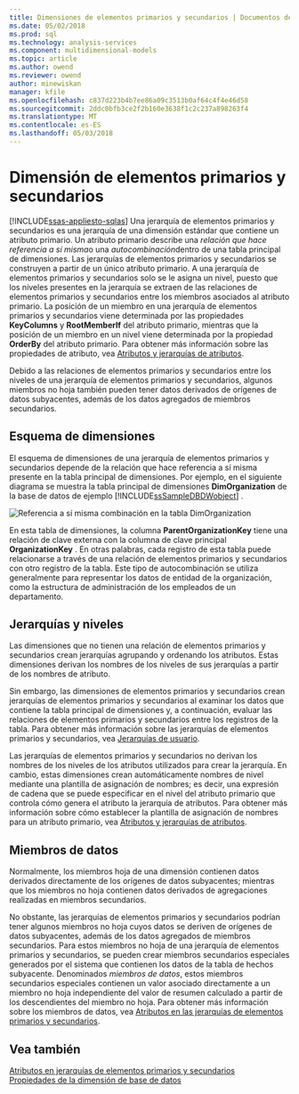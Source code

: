 ```yaml
---
title: Dimensiones de elementos primarios y secundarios | Documentos de Microsoft
ms.date: 05/02/2018
ms.prod: sql
ms.technology: analysis-services
ms.component: multidimensional-models
ms.topic: article
ms.author: owend
ms.reviewer: owend
author: minewiskan
manager: kfile
ms.openlocfilehash: c837d223b4b7ee86a09c3513b0af64c4f4e46d58
ms.sourcegitcommit: 2ddc0bfb3ce2f2b160e3638f1c2c237a898263f4
ms.translationtype: MT
ms.contentlocale: es-ES
ms.lasthandoff: 05/03/2018
---
```

# <a name="parent-child-dimension"></a>Dimensión de elementos primarios y secundarios
[!INCLUDE[ssas-appliesto-sqlas](../../includes/ssas-appliesto-sqlas.md)]
  Una jerarquía de elementos primarios y secundarios es una jerarquía de una dimensión estándar que contiene un atributo primario. Un atributo primario describe una *relación que hace referencia a sí misma*o una *autocombinación*dentro de una tabla principal de dimensiones. Las jerarquías de elementos primarios y secundarios se construyen a partir de un único atributo primario. A una jerarquía de elementos primarios y secundarios solo se le asigna un nivel, puesto que los niveles presentes en la jerarquía se extraen de las relaciones de elementos primarios y secundarios entre los miembros asociados al atributo primario. La posición de un miembro en una jerarquía de elementos primarios y secundarios viene determinada por las propiedades **KeyColumns** y **RootMemberIf** del atributo primario, mientras que la posición de un miembro en un nivel viene determinada por la propiedad **OrderBy** del atributo primario. Para obtener más información sobre las propiedades de atributo, vea [Atributos y jerarquías de atributos](../../analysis-services/multidimensional-models-olap-logical-dimension-objects/attributes-and-attribute-hierarchies.md).  
  
 Debido a las relaciones de elementos primarios y secundarios entre los niveles de una jerarquía de elementos primarios y secundarios, algunos miembros no hoja también pueden tener datos derivados de orígenes de datos subyacentes, además de los datos agregados de miembros secundarios.  
  
## <a name="dimension-schema"></a>Esquema de dimensiones  
 El esquema de dimensiones de una jerarquía de elementos primarios y secundarios depende de la relación que hace referencia a sí misma presente en la tabla principal de dimensiones. Por ejemplo, en el siguiente diagrama se muestra la tabla principal de dimensiones **DimOrganization** de la base de datos de ejemplo [!INCLUDE[ssSampleDBDWobject](../../includes/sssampledbdwobject-md.md)] .  
  
 ![Referencia a sí misma combinación en la tabla DimOrganization](../../analysis-services/multidimensional-models/media/dimorganization.gif "autorreferencia combinación en la tabla DimOrganization")  
  
 En esta tabla de dimensiones, la columna **ParentOrganizationKey** tiene una relación de clave externa con la columna de clave principal **OrganizationKey** . En otras palabras, cada registro de esta tabla puede relacionarse a través de una relación de elementos primarios y secundarios con otro registro de la tabla. Este tipo de autocombinación se utiliza generalmente para representar los datos de entidad de la organización, como la estructura de administración de los empleados de un departamento.  
  
## <a name="hierarchies-and-levels"></a>Jerarquías y niveles  
 Las dimensiones que no tienen una relación de elementos primarios y secundarios crean jerarquías agrupando y ordenando los atributos. Estas dimensiones derivan los nombres de los niveles de sus jerarquías a partir de los nombres de atributo.  
  
 Sin embargo, las dimensiones de elementos primarios y secundarios crean jerarquías de elementos primarios y secundarios al examinar los datos que contiene la tabla principal de dimensiones y, a continuación, evaluar las relaciones de elementos primarios y secundarios entre los registros de la tabla. Para obtener más información sobre las jerarquías de elementos primarios y secundarios, vea [Jerarquías de usuario](../../analysis-services/multidimensional-models-olap-logical-dimension-objects/user-hierarchies.md).  
  
 Las jerarquías de elementos primarios y secundarios no derivan los nombres de los niveles de los atributos utilizados para crear la jerarquía. En cambio, estas dimensiones crean automáticamente nombres de nivel mediante una plantilla de asignación de nombres; es decir, una expresión de cadena que se puede especificar en el nivel del atributo primario que controla cómo genera el atributo la jerarquía de atributos. Para obtener más información sobre cómo establecer la plantilla de asignación de nombres para un atributo primario, vea [Atributos y jerarquías de atributos](../../analysis-services/multidimensional-models-olap-logical-dimension-objects/attributes-and-attribute-hierarchies.md).  
  
## <a name="data-members"></a>Miembros de datos  
 Normalmente, los miembros hoja de una dimensión contienen datos derivados directamente de los orígenes de datos subyacentes; mientras que los miembros no hoja contienen datos derivados de agregaciones realizadas en miembros secundarios.  
  
 No obstante, las jerarquías de elementos primarios y secundarios podrían tener algunos miembros no hoja cuyos datos se deriven de orígenes de datos subyacentes, además de los datos agregados de miembros secundarios. Para estos miembros no hoja de una jerarquía de elementos primarios y secundarios, se pueden crear miembros secundarios especiales generados por el sistema que contienen los datos de la tabla de hechos subyacente. Denominados *miembros de datos*, estos miembros secundarios especiales contienen un valor asociado directamente a un miembro no hoja independiente del valor de resumen calculado a partir de los descendientes del miembro no hoja. Para obtener más información sobre los miembros de datos, vea [Atributos en las jerarquías de elementos primarios y secundarios](../../analysis-services/multidimensional-models/parent-child-dimension-attributes.md).  
  
## <a name="see-also"></a>Vea también  
 [Atributos en jerarquías de elementos primarios y secundarios](../../analysis-services/multidimensional-models/parent-child-dimension-attributes.md)   
 [Propiedades de la dimensión de base de datos](../../analysis-services/multidimensional-models-olap-logical-dimension-objects/database-dimension-properties.md)  
  
  
